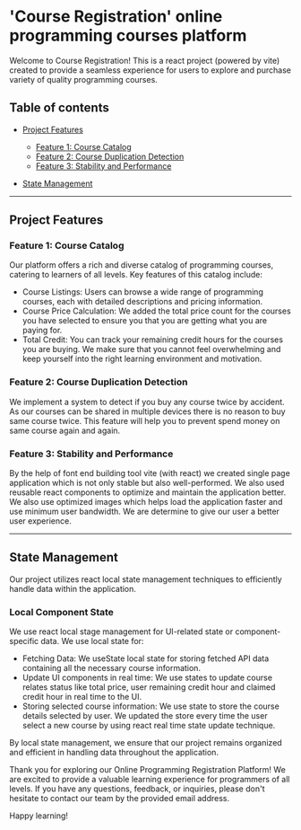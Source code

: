 # 'Course Registration' online programming courses platform

Welcome to Course Registration! This is a react project (powered by vite) created to provide a seamless experience for users to explore and purchase variety of quality programming courses.


## Table of contents
- [Project Features](#project-features)
    - [Feature 1: Course Catalog](#feature-1-course-catalog)
    - [Feature 2: Course Duplication Detection](#feature-2-course-duplication-detection)
    - [Feature 3: Stability and Performance](#feature-3-stability-performance)

- [State Management](#state-management)

---

## Project Features

### Feature 1: Course Catalog
Our platform offers a rich and diverse catalog of programming courses, catering to learners of all levels. Key features of this catalog include:

- Course Listings: Users can browse a wide range of programming courses, each with detailed descriptions and pricing information.
- Course Price Calculation: We added the total price count for the courses you have selected to ensure you that you are getting what you are paying for.
- Total Credit: You can track your remaining credit hours for the courses you are buying. We make sure that you cannot feel overwhelming and keep yourself into the right learning environment and motivation.




### Feature 2: Course Duplication Detection

We implement a system to detect if you buy any course twice by accident. As our courses can be shared in multiple devices there is no reason to buy same course twice. This feature will help you to prevent spend money on same course again and again.



### Feature 3: Stability and Performance

By the help of font end building tool vite (with react) we created single page application which is not only stable but also well-performed. We also used reusable react components to optimize and maintain the application better. We also use optimized images which helps load the application faster and use minimum user bandwidth. We are determine to give our user a better user experience.


---

## State Management

Our project utilizes react local state management techniques to efficiently handle data within the application.


### Local Component State

We use react local stage management for UI-related state or component-specific data. We use local state for:

- Fetching Data: We useState local state for storing fetched API data containing all the necessary course information.
- Update UI components in real time: We use states to update course relates status like total price, user remaining credit hour and claimed credit hour in real time to the UI.
- Storing selected course information: We use state to store the course details selected by user. We updated the store every time the user select a new course by using  react real time state update technique.

By local state management, we ensure that our project remains organized and efficient in handling data throughout the application.


Thank you for exploring our Online Programming Registration Platform! We are excited to provide a valuable learning experience for programmers of all levels. If you have any questions, feedback, or inquiries, please don't hesitate to contact our team by the provided email address.

Happy learning!

